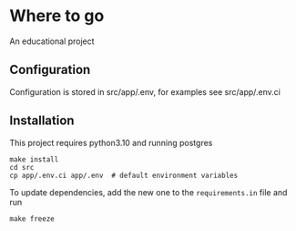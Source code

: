 # Where to go
An educational project 

## Configuration

Configuration is stored in src/app/.env, for examples see src/app/.env.ci

## Installation

This project requires python3.10 and running postgres

```
make install
cd src
cp app/.env.ci app/.env  # default environment variables
```

To update dependencies, add the new one to the `requirements.in` file and run

```
make freeze
```
